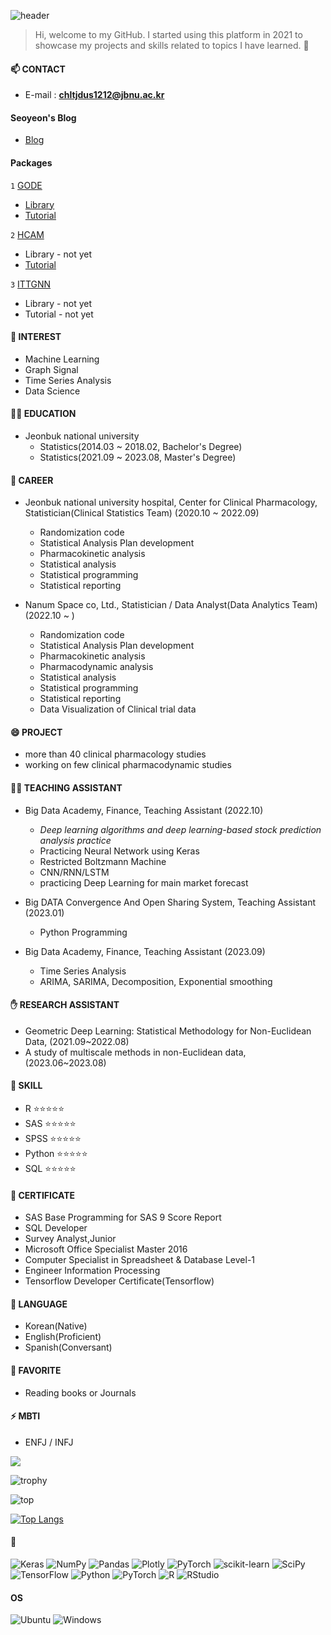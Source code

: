   ![header](https://capsule-render.vercel.app/api?type=shark&color=f7e6fa&section=header&text=SEOYEON's%20GITHUB&Color=A0522D&fontSize=40)

> Hi, welcome to my GitHub. I started using this platform in 2021 to showcase my projects and skills related to topics I have learned. 🦄


#### 📫 CONTACT
- E-mail : **chltjdus1212@jbnu.ac.kr**

#### Seoyeon's Blog
- [Blog](https://seoyeonc.github.io/sy_hub/)

#### Packages
`1` [GODE](https://seoyeonc.github.io/GODE_blog/)
- [Library](https://github.com/seoyeonc/GODE)
- [Tutorial](https://seoyeonc.github.io/blog/posts/GODE/2023-11-27-GODE_Tutorial.html)

`2` [HCAM](https://seoyeonc.github.io/HCAM_blog/)
- Library - not yet
- [Tutorial](https://seoyeonc.github.io/blog/posts/CAM/2023-11-29-HCAM_Tutorial.html)

`3` [ITTGNN](https://seoyeonc.github.io/ITTGNN_blog/)
- Library - not yet
- Tutorial - not yet

#### 🐥 INTEREST
- Machine Learning
- Graph Signal
- Time Series Analysis
- Data Science

#### 👩‍🎓 EDUCATION
- Jeonbuk national university
  - Statistics(2014.03 ~ 2018.02, Bachelor's Degree)
  - Statistics(2021.09 ~ 2023.08, Master's Degree)

#### 🔭 CAREER
- Jeonbuk national university hospital, Center for Clinical Pharmacology, Statistician(Clinical Statistics Team) (2020.10 ~ 2022.09)
  - Randomization code
  - Statistical Analysis Plan development
  - Pharmacokinetic analysis
  - Statistical analysis
  - Statistical programming
  - Statistical reporting
  
- Nanum Space co, Ltd., Statistician / Data Analyst(Data Analytics Team) (2022.10 ~ )
  - Randomization code
  - Statistical Analysis Plan development
  - Pharmacokinetic analysis
  - Pharmacodynamic analysis
  - Statistical analysis
  - Statistical programming
  - Statistical reporting
  - Data Visualization of Clinical trial data

#### 😄 PROJECT
- more than 40 clinical pharmacology studies
- working on few clinical pharmacodynamic studies

#### 👍🏻 TEACHING ASSISTANT
- Big Data Academy, Finance, Teaching Assistant (2022.10)
  - *Deep learning algorithms and deep learning-based stock prediction analysis practice*
  - Practicing Neural Network using Keras
  - Restricted Boltzmann Machine
  - CNN/RNN/LSTM
  - practicing Deep Learning for main market forecast

- Big DATA Convergence And Open Sharing System, Teaching Assistant (2023.01)
  - Python Programming
 
- Big Data Academy, Finance, Teaching Assistant (2023.09)
  - Time Series Analysis
  - ARIMA, SARIMA, Decomposition, Exponential smoothing

#### ✋ RESEARCH ASSISTANT
- Geometric Deep Learning: Statistical Methodology for Non-Euclidean Data, (2021.09~2022.08)
- A study of multiscale methods in non-Euclidean data, (2023.06~2023.08)

#### 🌱 SKILL
- R         ⭐⭐⭐⭐⭐
- SAS       ⭐⭐⭐⭐⭐
- SPSS      ⭐⭐⭐⭐⭐
- Python    ⭐⭐⭐⭐⭐
- SQL       ⭐⭐⭐⭐⭐
 
#### 👯 CERTIFICATE
- SAS Base Programming for SAS 9 Score Report
- SQL Developer
- Survey Analyst,Junior
- Microsoft Office Specialist Master 2016
- Computer Specialist in Spreadsheet & Database Level-1
- Engineer Information Processing
- Tensorflow Developer Certificate(Tensorflow)

#### 💬 LANGUAGE
- Korean(Native)
- English(Proficient)
- Spanish(Conversant)
 
#### 🤔 FAVORITE
- Reading books or Journals

#### ⚡ MBTI
- ENFJ / INFJ

<img src="https://img.shields.io/badge/-iOS-%23000000?logo=Apple&logoColor=white"/>

![trophy](https://github-profile-trophy.vercel.app/?username=seoyeonc)

![top](https://github-readme-stats.vercel.app/api?username=seoyeonc&count_private=true)

[![Top Langs](https://github-readme-stats.vercel.app/api/top-langs/?username=seoyeonc&layout=compact)](https://github.com/anuraghazra/github-readme-stats)

<!--



**seoyeonc/seoyeonc** is a ✨ _special_ ✨ repository because its `README.md` (this file) appears on your GitHub profile.

Here are some ideas to get you started:
Hi there 👋
- 🔭 I’m currently working on ...
- 🌱 I’m currently learning ...
- 👯 I’m looking to collaborate on ...
- 🤔 I’m looking for help with ...
- 💬 Ask me about ...
- 📫 How to reach me: ...
- 😄 Pronouns: ...
- ⚡ Fun fact: ...
-->


#### 👻

![Keras](https://img.shields.io/badge/Keras-%23D00000.svg?style=for-the-badge&logo=Keras&logoColor=white)
![NumPy](https://img.shields.io/badge/numpy-%23013243.svg?style=for-the-badge&logo=numpy&logoColor=white)
![Pandas](https://img.shields.io/badge/pandas-%23150458.svg?style=for-the-badge&logo=pandas&logoColor=white)
![Plotly](https://img.shields.io/badge/Plotly-%233F4F75.svg?style=for-the-badge&logo=plotly&logoColor=white)
![PyTorch](https://img.shields.io/badge/PyTorch-%23EE4C2C.svg?style=for-the-badge&logo=PyTorch&logoColor=white)
![scikit-learn](https://img.shields.io/badge/scikit--learn-%23F7931E.svg?style=for-the-badge&logo=scikit-learn&logoColor=white)
![SciPy](https://img.shields.io/badge/SciPy-%230C55A5.svg?style=for-the-badge&logo=scipy&logoColor=%white)
![TensorFlow](https://img.shields.io/badge/TensorFlow-%23FF6F00.svg?style=for-the-badge&logo=TensorFlow&logoColor=white)
![Python](https://img.shields.io/badge/Python-%233776AB.svg?style=for-the-badge&logo=Python&logoColor=white)
![PyTorch](https://img.shields.io/badge/PyTorch-%23EE4C2C.svg?style=for-the-badge&logo=PyTorch&logoColor=white)
![R](https://img.shields.io/badge/R-%23276DC3.svg?style=for-the-badge&logo=R&logoColor=%white)
![RStudio](https://img.shields.io/badge/RStudio-%2375AADB.svg?style=for-the-badge&logo=RStudio&logoColor=white)

#### OS

![Ubuntu](https://img.shields.io/badge/Ubuntu-E95420?style=for-the-badge&logo=ubuntu&logoColor=white)
![Windows](https://img.shields.io/badge/Windows-0078D6?style=for-the-badge&logo=windows&logoColor=white)
